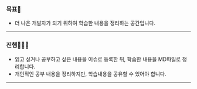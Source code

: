 ### 목표🧐

- 더 나은 개발자가 되기 위하여 학습한 내용을 정리하는 공간입니다.
---
### 진행🧑🏼‍💻

- 읽고 싶거나 공부하고 싶은 내용을 이슈로 등록한 뒤, 학습한 내용을 MD파일로 정리합니다.
- 개인적인 공부 내용을 정리하지만, 학습내용을 공유할 수 있어야 합니다.
---
